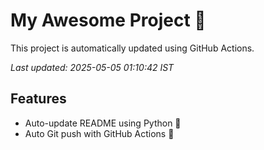 # My Awesome Project 🚀

This project is automatically updated using GitHub Actions.

_Last updated: 2025-05-05 01:10:42 IST_

## Features
- Auto-update README using Python 🐍
- Auto Git push with GitHub Actions 🤖
